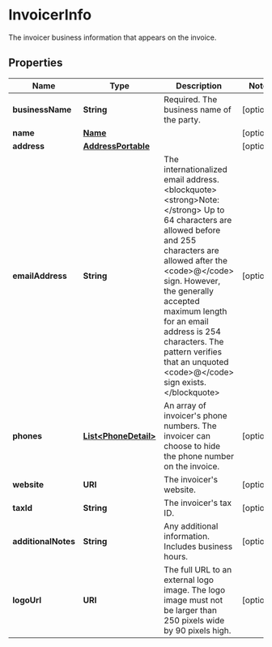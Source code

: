 

# InvoicerInfo

The invoicer business information that appears on the invoice.

## Properties

| Name | Type | Description | Notes |
|------------ | ------------- | ------------- | -------------|
|**businessName** | **String** | Required. The business name of the party. |  [optional] |
|**name** | [**Name**](Name.md) |  |  [optional] |
|**address** | [**AddressPortable**](AddressPortable.md) |  |  [optional] |
|**emailAddress** | **String** | The internationalized email address.&lt;blockquote&gt;&lt;strong&gt;Note:&lt;/strong&gt; Up to 64 characters are allowed before and 255 characters are allowed after the &lt;code&gt;@&lt;/code&gt; sign. However, the generally accepted maximum length for an email address is 254 characters. The pattern verifies that an unquoted &lt;code&gt;@&lt;/code&gt; sign exists.&lt;/blockquote&gt; |  [optional] |
|**phones** | [**List&lt;PhoneDetail&gt;**](PhoneDetail.md) | An array of invoicer&#39;s phone numbers. The invoicer can choose to hide the phone number on the invoice. |  [optional] |
|**website** | **URI** | The invoicer&#39;s website. |  [optional] |
|**taxId** | **String** | The invoicer&#39;s tax ID. |  [optional] |
|**additionalNotes** | **String** | Any additional information. Includes business hours. |  [optional] |
|**logoUrl** | **URI** | The full URL to an external logo image. The logo image must not be larger than 250 pixels wide by 90 pixels high. |  [optional] |




